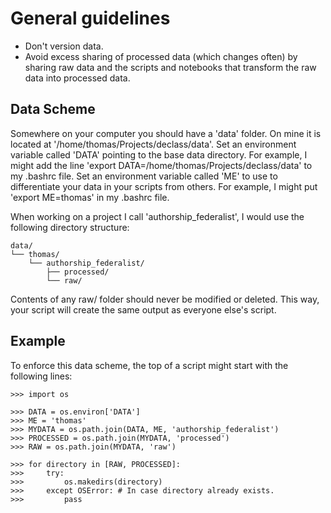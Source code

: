 General guidelines
==================

* Don't version data.
* Avoid excess sharing of processed data (which changes often) by sharing raw
  data and the scripts and notebooks that transform the raw data into processed
  data.

Data Scheme
-----------

Somewhere on your computer you should have a 'data' folder. On mine it is
located at '/home/thomas/Projects/declass/data'. Set an environment variable
called 'DATA' pointing to the base data directory. For example, I might add the
line 'export DATA=/home/thomas/Projects/declass/data' to my .bashrc file. Set
an environment variable called 'ME' to use to differentiate your data in your
scripts from others. For example, I might put 'export ME=thomas' in my .bashrc
file.

When working on a project I call 'authorship_federalist', I would use the
following directory structure:

```
data/
└── thomas/
    └── authorship_federalist/
        ├── processed/
        └── raw/
```

Contents of any raw/ folder should never be modified or deleted. This way,
your script will create the same output as everyone else's script.

Example
-------

To enforce this data scheme, the top of a script might start with the following
lines:

```
>>> import os

>>> DATA = os.environ['DATA']
>>> ME = 'thomas'
>>> MYDATA = os.path.join(DATA, ME, 'authorship_federalist')
>>> PROCESSED = os.path.join(MYDATA, 'processed')
>>> RAW = os.path.join(MYDATA, 'raw')

>>> for directory in [RAW, PROCESSED]:
>>>     try:
>>>         os.makedirs(directory)
>>>     except OSError: # In case directory already exists.
>>>         pass
```
